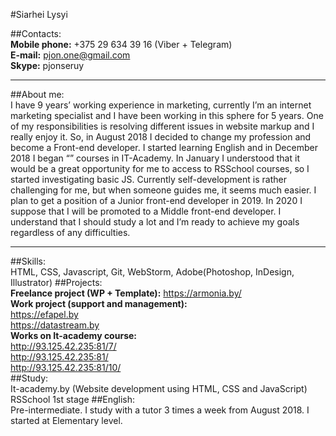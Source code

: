 #Siarhei Lysyi
 
##Contacts:  
**Mobile phone:** +375 29 634 39 16 (Viber + Telegram)  
**E-mail:** pjon.one@gmail.com  
**Skype:** pjonseruy  
***
##About me:  
I have 9 years’ working experience in marketing, currently I’m an internet marketing specialist and I have been working in this sphere for 5 years. One of my responsibilities is resolving different issues in website markup and I really enjoy it. 
So, in August 2018 I decided to change my profession and become a Front-end developer. I started learning English and in December 2018 I began “” courses in IT-Academy. In January I understood that it would be a great opportunity for me to access to RSSchool courses, so I started investigating basic JS. Currently self-development is rather challenging for me, but when someone guides me, it seems much easier. 
I plan to get a position of a Junior front-end developer in 2019. In 2020 I suppose that I will be promoted to a Middle front-end developer. I understand that I should study a lot and I’m ready to achieve my goals regardless of any difficulties.
***
##Skills:  
HTML, CSS, Javascript, Git, WebStorm, Adobe(Photoshop, InDesign, Illustrator) 
##Projects:  
**Freelance project (WP + Template):** 
https://armonia.by/  
**Work project (support and management):**  
https://efapel.by  
https://datastream.by  
**Works on It-academy course:**  
http://93.125.42.235:81/7/  
http://93.125.42.235:81/  
http://93.125.42.235:81/10/  
##Study:  
It-academy.by (Website development using HTML, CSS and JavaScript)  
RSSchool 1st stage
##English:  
Pre-intermediate. I study with a tutor 3 times a week from August 2018. I started at Elementary level.
